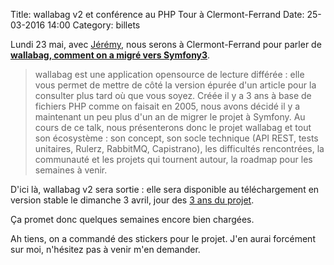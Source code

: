 Title: wallabag v2 et conférence au PHP Tour à Clermont-Ferrand
Date: 25-03-2016 14:00
Category: billets

Lundi 23 mai, avec [Jérémy](https://twitter.com/j0k), nous serons à Clermont-Ferrand pour parler de **[wallabag, comment on a migré vers Symfony3](http://event.afup.org/php-tour-2016/programme/#1777)**.

> wallabag est une application opensource de lecture différée : elle vous permet de mettre de côté la version épurée d'un article pour la consulter plus tard où que vous soyez. Créée il y a 3 ans à base de fichiers PHP comme on faisait en 2005, nous avons décidé il y a maintenant un peu plus d'un an de migrer le projet à Symfony. Au cours de ce talk, nous présenterons donc le projet wallabag et tout son écosystème : son concept, son socle technique (API REST, tests unitaires, Rulerz, RabbitMQ, Capistrano), les difficultés rencontrées, la communauté et les projets qui tournent autour, la roadmap pour les semaines à venir.

D'ici là, wallabag v2 sera sortie : elle sera disponible au téléchargement en version stable le dimanche 3 avril, jour des [3 ans du projet]({filename}poche-pour-remplacer-instapaper-pocket-et-readability.md).

Ça promet donc quelques semaines encore bien chargées.

Ah tiens, on a commandé des stickers pour le projet. J'en aurai forcément sur moi, n'hésitez pas à venir m'en demander.
